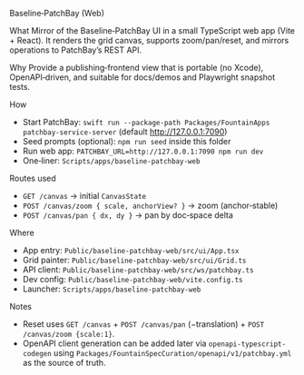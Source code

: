 Baseline‑PatchBay (Web)

What
Mirror of the Baseline‑PatchBay UI in a small TypeScript web app (Vite + React). It renders the grid canvas, supports zoom/pan/reset, and mirrors operations to PatchBay’s REST API.

Why
Provide a publishing‑frontend view that is portable (no Xcode), OpenAPI‑driven, and suitable for docs/demos and Playwright snapshot tests.

How
- Start PatchBay: `swift run --package-path Packages/FountainApps patchbay-service-server` (default http://127.0.0.1:7090)
- Seed prompts (optional): `npm run seed` inside this folder
- Run web app: `PATCHBAY_URL=http://127.0.0.1:7090 npm run dev`
- One‑liner: `Scripts/apps/baseline-patchbay-web`

Routes used
- `GET /canvas` → initial `CanvasState`
- `POST /canvas/zoom { scale, anchorView? }` → zoom (anchor‑stable)
- `POST /canvas/pan { dx, dy }` → pan by doc‑space delta

Where
- App entry: `Public/baseline-patchbay-web/src/ui/App.tsx`
- Grid painter: `Public/baseline-patchbay-web/src/ui/Grid.ts`
- API client: `Public/baseline-patchbay-web/src/ws/patchbay.ts`
- Dev config: `Public/baseline-patchbay-web/vite.config.ts`
- Launcher: `Scripts/apps/baseline-patchbay-web`

Notes
- Reset uses `GET /canvas` + `POST /canvas/pan` (−translation) + `POST /canvas/zoom {scale:1}`.
- OpenAPI client generation can be added later via `openapi-typescript-codegen` using `Packages/FountainSpecCuration/openapi/v1/patchbay.yml` as the source of truth.

